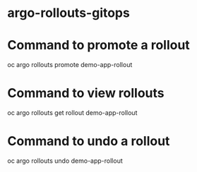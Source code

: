 # argo-rollouts-gitops

# Command to promote a rollout
oc argo rollouts promote demo-app-rollout

# Command to view rollouts
oc argo rollouts get rollout demo-app-rollout

# Command to undo a rollout
oc argo rollouts undo demo-app-rollout